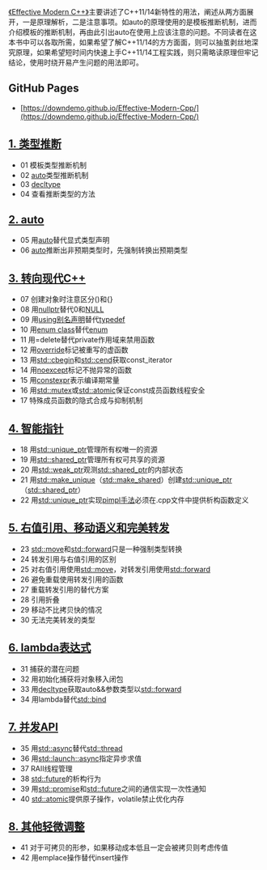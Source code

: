 [《Effective Modern C++》](https://learning.oreilly.com/library/view/effective-modern-c/9781491908419/)主要讲述了C++11/14新特性的用法，阐述从两方面展开，一是原理解析，二是注意事项。如auto的原理使用的是模板推断机制，进而介绍模板的推断机制，再由此引出auto在使用上应该注意的问题。不同读者在这本书中可以各取所需，如果希望了解C++11/14的方方面面，则可以抽茧剥丝地深究原理，如果希望短时间内快速上手C++11/14工程实践，则只需略读原理但牢记结论，使用时绕开易产生问题的用法即可。

## GitHub Pages
* [https://downdemo.github.io/Effective-Modern-Cpp/](https://downdemo.github.io/Effective-Modern-Cpp/)

## [1. 类型推断](https://github.com/downdemo/Effective-Modern-Cpp/tree/master/content/01%20%E7%B1%BB%E5%9E%8B%E6%8E%A8%E6%96%AD.md)

* 01 模板类型推断机制
* 02 [auto](https://en.cppreference.com/w/cpp/language/auto)类型推断机制
* 03 [decltype](https://en.cppreference.com/w/cpp/language/decltype)
* 04 查看推断类型的方法

## [2. auto](https://github.com/downdemo/Effective-Modern-Cpp/tree/master/content/02%20auto.md)

* 05 用[auto](https://en.cppreference.com/w/cpp/language/auto)替代显式类型声明
* 06 [auto](https://en.cppreference.com/w/cpp/language/auto)推断出非预期类型时，先强制转换出预期类型

## [3. 转向现代C++](https://github.com/downdemo/Effective-Modern-Cpp/tree/master/content/03%20%E8%BD%AC%E5%90%91%E7%8E%B0%E4%BB%A3C%2B%2B.md)

* 07 创建对象时注意区分()和{}
* 08 用[nullptr](https://en.cppreference.com/w/cpp/language/nullptr)替代0和[NULL](https://en.cppreference.com/w/cpp/types/NULL)
* 09 用[using别名声明](https://en.cppreference.com/w/cpp/language/type_alias)替代[typedef](https://en.cppreference.com/w/cpp/language/typedef)
* 10 用[enum class](https://en.cppreference.com/w/cpp/language/enum#Scoped_enumerations)替代[enum](https://en.cppreference.com/w/cpp/language/enum#Unscoped_enumeration)
* 11 用=delete替代private作用域来禁用函数
* 12 用[override](https://en.cppreference.com/w/cpp/language/override)标记被重写的虚函数
* 13 用[std::cbegin](https://en.cppreference.com/w/cpp/iterator/begin)和[std::cend](https://en.cppreference.com/w/cpp/iterator/end)获取const_iterator
* 14 用[noexcept](https://en.cppreference.com/w/cpp/language/noexcept_spec)标记不抛异常的函数
* 15 用[constexpr](https://en.cppreference.com/w/cpp/language/constexpr)表示编译期常量
* 16 用[std::mutex](https://en.cppreference.com/w/cpp/thread/mutex)或[std::atomic](https://en.cppreference.com/w/cpp/atomic/atomic)保证const成员函数线程安全
* 17 特殊成员函数的隐式合成与抑制机制

## [4. 智能指针](https://github.com/downdemo/Effective-Modern-Cpp/tree/master/content/04%20%E6%99%BA%E8%83%BD%E6%8C%87%E9%92%88.md)

* 18 用[std::unique_ptr](https://en.cppreference.com/w/cpp/memory/unique_ptr)管理所有权唯一的资源
* 19 用[std::shared_ptr](https://en.cppreference.com/w/cpp/memory/shared_ptr)管理所有权可共享的资源
* 20 用[std::weak_ptr](https://en.cppreference.com/w/cpp/memory/weak_ptr)观测[std::shared_ptr](https://en.cppreference.com/w/cpp/memory/shared_ptr)的内部状态
* 21 用[std::make_unique](https://en.cppreference.com/w/cpp/memory/unique_ptr/make_unique)（[std::make_shared](https://en.cppreference.com/w/cpp/memory/shared_ptr/make_shared)）创建[std::unique_ptr](https://en.cppreference.com/w/cpp/memory/unique_ptr)（[std::shared_ptr](https://en.cppreference.com/w/cpp/memory/shared_ptr)）
* 22 用[std::unique_ptr](https://en.cppreference.com/w/cpp/memory/unique_ptr)实现[pimpl手法](https://en.cppreference.com/w/cpp/language/pimpl)必须在.cpp文件中提供析构函数定义

## [5. 右值引用、移动语义和完美转发](https://github.com/downdemo/Effective-Modern-Cpp/tree/master/content/05%20%E5%8F%B3%E5%80%BC%E5%BC%95%E7%94%A8%E3%80%81%E7%A7%BB%E5%8A%A8%E8%AF%AD%E4%B9%89%E5%92%8C%E5%AE%8C%E7%BE%8E%E8%BD%AC%E5%8F%91.md)

* 23 [std::move](https://en.cppreference.com/w/cpp/utility/move)和[std::forward](https://en.cppreference.com/w/cpp/utility/forward)只是一种强制类型转换
* 24 转发引用与右值引用的区别
* 25 对右值引用使用[std::move](https://en.cppreference.com/w/cpp/utility/move)，对转发引用使用[std::forward](https://en.cppreference.com/w/cpp/utility/forward)
* 26 避免重载使用转发引用的函数
* 27 重载转发引用的替代方案
* 28 引用折叠
* 29 移动不比拷贝快的情况
* 30 无法完美转发的类型

## [6. lambda表达式](https://github.com/downdemo/Effective-Modern-Cpp/tree/master/content/06%20lambda%E8%A1%A8%E8%BE%BE%E5%BC%8F.md)

* 31 捕获的潜在问题
* 32 用初始化捕获将对象移入闭包
* 33 用[decltype](https://en.cppreference.com/w/cpp/language/decltype)获取auto&&参数类型以[std::forward](https://en.cppreference.com/w/cpp/utility/forward)
* 34 用lambda替代[std::bind](https://en.cppreference.com/w/cpp/utility/functional/bind)

## [7. 并发API](https://github.com/downdemo/Effective-Modern-Cpp/tree/master/content/07%20%E5%B9%B6%E5%8F%91API.md)

* 35 用[std::async](https://en.cppreference.com/w/cpp/thread/async)替代[std::thread](https://en.cppreference.com/w/cpp/thread/thread)
* 36 用[std::launch::async](https://en.cppreference.com/w/cpp/thread/launch)指定异步求值
* 37 RAII线程管理
* 38 [std::future](https://en.cppreference.com/w/cpp/thread/future)的析构行为
* 39 用[std::promise](https://en.cppreference.com/w/cpp/thread/promise)和[std::future](https://en.cppreference.com/w/cpp/thread/future)之间的通信实现一次性通知
* 40 [std::atomic](https://en.cppreference.com/w/cpp/atomic/atomic)提供原子操作，volatile禁止优化内存

## [8. 其他轻微调整](https://github.com/downdemo/Effective-Modern-Cpp/tree/master/content/08%20%E5%85%B6%E4%BB%96%E8%BD%BB%E5%BE%AE%E8%B0%83%E6%95%B4.md)

* 41 对于可拷贝的形参，如果移动成本低且一定会被拷贝则考虑传值
* 42 用emplace操作替代insert操作
